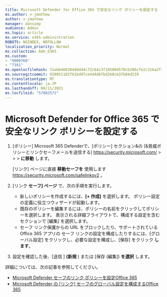 ```yaml
---
title: Microsoft Defender for Office 365 で安全なリンク ポリシーを設定する
ms.author: v-jmathew
author: v-jmathew
manager: dansimp
audience: Admin
ms.topic: article
ms.service: o365-administration
ROBOTS: NOINDEX, NOFOLLOW
localization_priority: Normal
ms.collection: Adm_O365
ms.custom:
- "9000760"
- "7391"
ms.openlocfilehash: 31ebb466394dddd4c72c64c3f10500d578cb206cfe2c316a2f12d9a34bff130d
ms.sourcegitcommit: 920051182781bd97ce4d4d6fbd268cb37b84d239
ms.translationtype: MT
ms.contentlocale: ja-JP
ms.lasthandoff: 08/11/2021
ms.locfileid: "57882572"
---
```

# <a name="set-up-safe-link-policies-in-microsoft-defender-for-office-365"></a>Microsoft Defender for Office 365 で安全なリンク ポリシーを設定する

1. [ポリシー] Microsoft 365 Defenderで、[ポリシー] セクション&の [&脅威ポリシーとリンクセーフメールを送信する] <https://security.microsoft.com/>  \>  \>  \> **に移動** します。

   [リンク] ページに直接 **移動セーフを** 使用します <https://security.microsoft.com/safelinksv2> 。

2. [リンク **セーフ] ページ** で、次の手順を実行します。
   - 新しいポリシーを作成するには、**[+ 作成]** を選択します。 ポリシー設定の定義に役立つウィザードが起動します。
   - 既存のポリシーを編集するには、ポリシーの名前をクリックしてポリシーを選択します。 表示される詳細フライアウトで、構成する設定を含むセクションで [編集] を選択します。
   - セーフ リンク保護からの URL をブロックしたり、サポートされている Office 365 アプリの セーフ リンクの設定を構成したりするには、[グローバル設定] をクリックし、必要な設定を構成し、[保存] をクリック **します**。

3. 設定を確認した後、[送信 ] **(新規** ) または [保存 (編集]) **を選択** します。

詳細については、次の記事を参照してください。

- [Microsoft Defender セーフのリンク ポリシーを設定Office 365](https://docs.microsoft.com/microsoft-365/security/office-365-security/set-up-safe-links-policies)
- [Microsoft Defender の [リンク] セーフのグローバル設定を構成するOffice 365](https://docs.microsoft.com/microsoft-365/security/office-365-security/configure-global-settings-for-safe-links)

